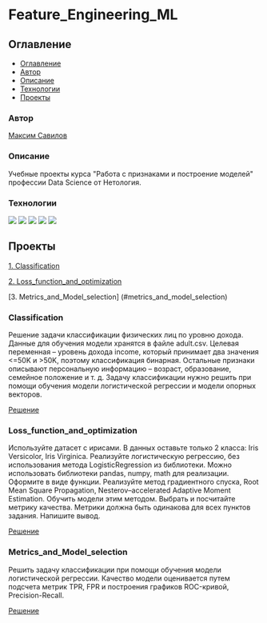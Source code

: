 # Feature_Engineering_ML

## Оглавление

- [Оглавление](#оглавление)
- [Автор](#авторы)
- [Описание](#описание)
- [Технологии](#технологии)
- [Проекты](#проекты)

### Автор

[Максим Савилов](https://github.com/msavilov/)

### Описание

Учебные проекты курса "Работа с признаками и построение моделей" профессии Data Science от Нетология.

### Технологии

![](https://img.shields.io/badge/-Python--3.11-blue)
![](https://img.shields.io/badge/-Scikit--Learn-blue)
![](https://img.shields.io/badge/pandas-blue)
![](https://img.shields.io/badge/numpy-blue)
![](https://img.shields.io/badge/matplotlib-blue)

## Проекты

  [1. Classification](#сlassification)
  
  [2. Loss_function_and_optimization](#loss_function_and_optimization)
  
  [3. Metrics_and_Model_selection] (#metrics_and_model_selection)
  
### Classification
  Решение задачи классификации физических лиц по уровню дохода. Данные для обучения модели хранятся в файле adult.csv.
Целевая переменная – уровень дохода income, который принимает два значения <=50K и >50K, поэтому классификация бинарная. Остальные признаки описывают персональную информацию – возраст, образование, семейное положение и т. д.
Задачу классификации нужно решить при помощи обучения модели логистической регрессии и модели опорных векторов.

  [Решение](https://github.com/msavilov/Feature_Engineering_ML/blob/main/1_Classification/classification.ipynb)
 
### Loss_function_and_optimization
  Используйте датасет с ирисами. В данных оставьте только 2 класса: Iris Versicolor, Iris Virginica. Реализуйте логистическую регрессию, без использования метода LogisticRegression из библиотеки. Можно использовать библиотеки pandas, numpy, math для реализации. Оформите в виде функции. 
Реализуйте метод градиентного спуска, Root Mean Square Propagation, Nesterov–accelerated Adaptive Moment Estimation. Обучить модели этим методом. Выбрать и посчитайте метрику качества. Метрики должна быть одинакова для всех пунктов задания. Напишите вывод.

  [Решение](https://github.com/msavilov/Feature_Engineering_ML/blob/main/2_Loss_function_and_optimization/loss_function_and_optimization.ipynb)
    
### Metrics_and_Model_selection
  Решить задачу классификации при помощи обучения модели логистической регрессии. Качество модели оценивается путем подсчета метрик TPR, FPR и построения графиков ROC-кривой, Precision-Recall.
  
  [Решение](https://github.com/msavilov/Feature_Engineering_ML/blob/main/3_Metrics_and_Model_selection/metrics_and_model_selection.ipynb)
